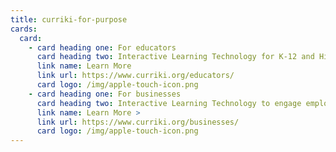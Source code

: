 ```yaml
---
title: curriki-for-purpose
cards:
  card:
    - card heading one: For educators
      card heading two: Interactive Learning Technology for K-12 and Higher Education.
      link name: Learn More
      link url: https://www.curriki.org/educators/
      card logo: /img/apple-touch-icon.png
    - card heading one: For businesses
      card heading two: Interactive Learning Technology to engage employees and customers
      link name: Learn More >
      link url: https://www.curriki.org/businesses/
      card logo: /img/apple-touch-icon.png
---
```

